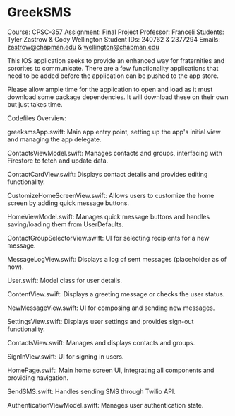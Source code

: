 # GreekSMS

Course: CPSC-357 
Assignment: Final Project
Professor: Franceli
Students: Tyler Zastrow & Cody Wellington 
Student IDs: 240762 & 2377294
Emails: zastrow@chapman.edu & wellington@chapman.edu

This IOS application seeks to provide an enhanced way for fraternities and sororites to communicate. There are a few functionality applications that need to be added before the application can be pushed to the app store. 

Please allow ample time for the application to open and load as it must download some package dependencies. It will download these on their own but just takes time. 

Codefiles Overview:


greeksmsApp.swift: Main app entry point, setting up the app's initial view and managing the app delegate.

ContactsViewModel.swift: Manages contacts and groups, interfacing with Firestore to fetch and update data.

ContactCardView.swift: Displays contact details and provides editing functionality.

CustomizeHomeScreenView.swift: Allows users to customize the home screen by adding quick message buttons.

HomeViewModel.swift: Manages quick message buttons and handles saving/loading them from UserDefaults.

ContactGroupSelectorView.swift: UI for selecting recipients for a new message.

MessageLogView.swift: Displays a log of sent messages (placeholder as of now).

User.swift: Model class for user details.

ContentView.swift: Displays a greeting message or checks the user status.

NewMessageView.swift: UI for composing and sending new messages.

SettingsView.swift: Displays user settings and provides sign-out functionality.

ContactsView.swift: Manages and displays contacts and groups.

SignInView.swift: UI for signing in users.

HomePage.swift: Main home screen UI, integrating all components and providing navigation.

SendSMS.swift: Handles sending SMS through Twilio API.

AuthenticationViewModel.swift: Manages user authentication state.
